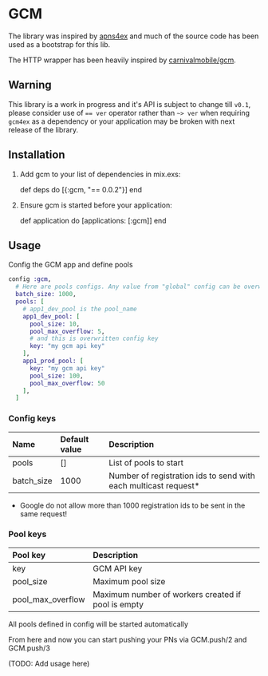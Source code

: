 # GCM

The library was inspired by [apns4ex](https://github.com/chvanikoff/apns4ex) and
much of the source code has been used as a bootstrap for this lib.

The HTTP wrapper has been heavily inspired by [carnivalmobile/gcm](https://github.com/carnivalmobile/gcm).

## Warning

This library is a work in progress and it's API is subject to change till `v0.1`, please consider use of `== ver` operator rather than `~> ver` when requiring `gcm4ex` as a dependency or your application may be broken with next release of the library.

## Installation

  1. Add gcm to your list of dependencies in mix.exs:

        def deps do
          [{:gcm, "== 0.0.2"}]
        end

  2. Ensure gcm is started before your application:

        def application do
          [applications: [:gcm]]
        end

## Usage

Config the GCM app and define pools

```elixir
config :gcm,
  # Here are pools configs. Any value from "global" config can be overwritten in any single pool config
  batch_size: 1000,
  pools: [
    # app1_dev_pool is the pool_name
    app1_dev_pool: [
      pool_size: 10,
      pool_max_overflow: 5,
      # and this is overwritten config key
      key: "my gcm api key"
    ],
    app1_prod_pool: [
      key: "my gcm api key"
      pool_size: 100,
      pool_max_overflow: 50
    ],
  ]
```

### Config keys

| Name       | Default value | Description                                                     |
|:-----------|:--------------|:----------------------------------------------------------------|
| pools      | []            | List of pools to start                                          |
| batch_size | 1000          | Number of registration ids to send with each multicast request* |

* Google do not allow more than 1000 registration ids to be sent in the same request!

### Pool keys

| Pool key          | Description                                        |
|:------------------|:---------------------------------------------------|
| key               | GCM API key                                        |
| pool_size         | Maximum pool size                                  |
| pool_max_overflow | Maximum number of workers created if pool is empty |

All pools defined in config will be started automatically

From here and now you can start pushing your PNs via GCM.push/2 and GCM.push/3

(TODO: Add usage here)
